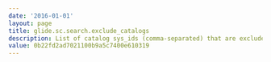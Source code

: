 ```yaml
---
date: '2016-01-01'
layout: page
title: glide.sc.search.exclude_catalogs
description: List of catalog sys_ids (comma-separated) that are excluded from catalog item search.
value: 0b22fd2ad7021100b9a5c7400e610319
---
```

